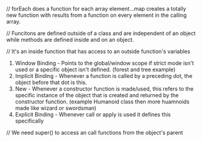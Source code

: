 // forEach does a function for each array element...map creates a totally new function with results from a function on every element in the calling array.

// Funcitons are defined outside of a class and are independent of an object while methods are defined inside and on an object.  

// It's an inside function that has access to an outside function's variables

1. Window Binding - Points to the global/window scope if strict mode isn't used or a specific object isn't defined. (forest and tree example)
2. Implicit Binding - Whenever a function is called by a preceding dot, the object before that dot is this.
3. New - Whenever a constructor function is made/used, this refers to the specific instance of the object that is created and returned by the constructor function. (example Humanoid class then more huamnoids made like wizard or swordsman)
4. Explicit Binding - Whenever call or apply is used it defines this specifically

// We need super() to access an call functions from the object's parent
